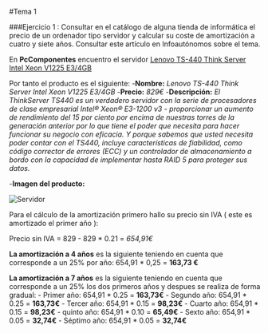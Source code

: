 #Tema 1

###Ejercicio 1 : Consultar en el catálogo de alguna tienda de informática el precio de un ordenador tipo servidor y calcular su coste de amortización a cuatro y siete años. Consultar este artículo en Infoautónomos sobre el tema.

En **PcComponentes** encuentro el servidor [Lenovo TS-440 Think Server Intel Xeon V1225 E3/4GB](http://www.pccomponentes.com/lenovo_ts_440_think_server_intel_xeon_v1225_e3_4gb.html)

Por tanto el producto es el siguiente:
-**Nombre:**  *Lenovo TS-440 Think Server Intel Xeon V1225 E3/4GB*
-**Precio:**  *829€*
-**Descripción:** *El ThinkServer TS440 es un verdadero servidor con la serie de procesadores de clase empresarial Intel® Xeon® E3-1200 v3 - proporcionar un aumento de rendimiento del 15 por ciento por encima de nuestras torres de la generación anterior por lo que tiene el poder que necesita para hacer funcionar su negocio con eficacia. Y porque sabemos que usted necesita poder contar con el TS440, incluye características de fiabilidad, como código corrector de errores (ECC) y un controlador de almacenamiento a bordo con la capacidad de implementar hasta RAID 5 para proteger sus datos.*

-**Imagen del producto:**

![Servidor](http://thumbsfotos.pccomponentes.com/lenovo_ts_440_think_server_intel_xeon_e3_4gb_500gb_290_290.jpg)

Para el cálculo de la amortización primero hallo su precio sin IVA ( este es amortizado el primer año ):

 Precio sin IVA = 829 - 829 * 0.21 = *654,91€*

**La amortización a 4 años** es la siguiente teniendo en cuenta que corresponde a un 25% por año:
654,91 * 0,25 = **163,73 €**

**La amortización a 7 años** es la siguiente teniendo en cuenta que corresponde a un 25% los dos primeros años y despues se realiza de forma gradual:
	- Primer año: 	654,91 * 0.25 = **163,73€**
	- Segundo año:	654,91 * 0.25 = **163,73€**
	- Tercer año:	654,91 * 0.15 =  **98,23€**
	- Cuarto año:	654,91 * 0.15 =  **98,23€**
	- quinto año:	654,91 * 0.10 =  **65,49€**
	- Sexto año:	654,91 * 0.05 =  **32,74€**
	- Séptimo año:	654,91 * 0.05 =  **32,74€**


